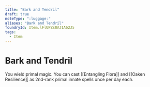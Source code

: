 ```yaml
---
title: "Bark and Tendril"
draft: true
noteType: ":luggage:"
aliases: "Bark and Tendril"
foundryId: Item.lFlUPZs8AJ1A62J5
tags:
  - Item
---
```


# Bark and Tendril

You wield primal magic. You can cast [[Entangling Flora]] and [[Oaken Resilience]] as 2nd-rank primal innate spells once per day each.

